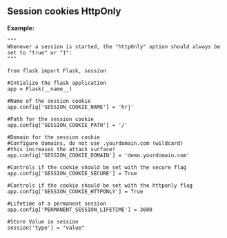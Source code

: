 Session cookies HttpOnly
-------

**Example:**

	"""
	Whenever a session is started, the "httpOnly" option should always be set to "true" or "1":
	"""
	
	from flask import Flask, session

	#Intialize the flask application
	app = Flask(__name__)

	#Name of the session cookie
	app.config['SESSION_COOKIE_NAME'] = 'hrj'

	#Path for the session cookie
	app.config['SESSION_COOKIE_PATH'] = '/'
	
	#Domain for the session cookie
	#Configure domains, do not use .yourdomain.com (wildcard)
	#this increases the attack surface!
	app.config['SESSION_COOKIE_DOMAIN'] = 'demo.yourdomain.com'
	
	#Controls if the cookie should be set with the secure flag
	app.config['SESSION_COOKIE_SECURE'] = True
	
	#Controls if the cookie should be set with the httponly flag
	app.config['SESSION_COOKIE_HTTPONLY'] = True
	
	#Lifetime of a permanent session
	app.config['PERMANENT_SESSION_LIFETIME'] = 3600

	#Store Value in session
	session['type'] = "value"
